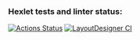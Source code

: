 ### Hexlet tests and linter status:
[![Actions Status](https://github.com/dimidroll450/layout-designer-project-lvl2/workflows/hexlet-check/badge.svg)](https://github.com/dimidroll450/layout-designer-project-lvl2/actions)
[![LayoutDesigner CI](https://github.com/dimidroll450/layout-designer-project-lvl2/workflows/LayoutDesigner%20CI/badge.svg)](https://github.com/dimidroll450/layout-designer-project-lvl2/actions)

